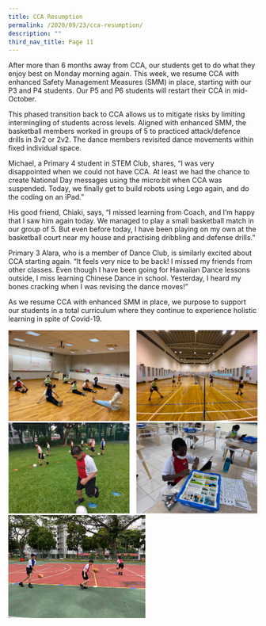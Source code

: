 ```yaml
---
title: CCA Resumption
permalink: /2020/09/23/cca-resumption/
description: ""
third_nav_title: Page 11
---
```

<p>After more than 6 months away from CCA, our students get to do what they enjoy best on Monday morning again. This week, we resume CCA with enhanced Safety Management Measures (SMM) in place, starting with our P3 and P4 students. Our P5 and P6 students will restart their CCA in mid-October.</p>
<p>This phased transition back to CCA allows us to mitigate risks by limiting intermingling of students across levels. Aligned with enhanced SMM, the basketball members worked in groups of 5 to practiced attack/defence drills in 3v2 or 2v2. The dance members revisited dance movements within fixed individual space.</p>
<p>Michael, a Primary 4 student in STEM Club, shares, “I was very disappointed when we could not have CCA. At least we had the chance to create National Day messages using the micro:bit when CCA was suspended. Today, we finally get to build robots using Lego again, and do the coding on an iPad.”</p>
<p>His good friend, Chiaki, says, “I missed learning from Coach, and I’m happy that I saw him again today. We managed to play a small basketball match in our group of 5. But even before today, I have been playing on my own at the basketball court near my house and practising dribbling and defense drills.”</p>
<p>Primary 3 Alara, who is a member of Dance Club, is similarly excited about CCA starting again. “It feels very nice to be back! I missed my friends from other classes. Even though I have been going for Hawaiian Dance lessons outside, I miss learning Chinese Dance in school. Yesterday, I heard my bones cracking when I was revising the dance moves!”</p>
<p>As we resume CCA with enhanced SMM in place, we purpose to support our students in a total curriculum where they continue to experience holistic learning in spite of Covid-19.</p>
<img src="/images/resumption1.png"><br>
<img src="/images/resumption2.png"><br>
<img src="/images/basketball.jpg" style="width:55%">